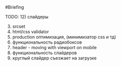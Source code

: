 #Briefing





TODO:
12) слайдеры

3) srcset
8) html/css validator
9) production оптимизация, (минимизатор css и тд)
10) функциональность радиобоксов
11) header - moving with viewport on mobile
13) функциональность слайдеров
14) круглый слайдер съезжает на загрузке